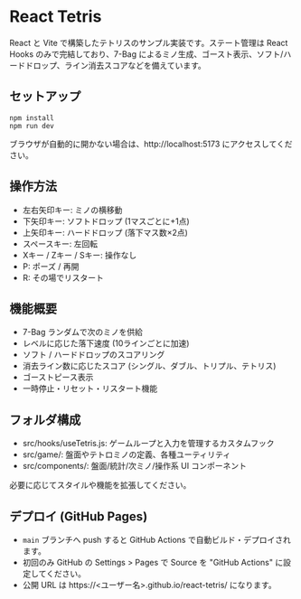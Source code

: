 # React Tetris

React と Vite で構築したテトリスのサンプル実装です。ステート管理は React Hooks のみで完結しており、7-Bag によるミノ生成、ゴースト表示、ソフト/ハードドロップ、ライン消去スコアなどを備えています。

## セットアップ

    npm install
    npm run dev

ブラウザが自動的に開かない場合は、http://localhost:5173 にアクセスしてください。

## 操作方法

- 左右矢印キー: ミノの横移動
- 下矢印キー: ソフトドロップ (1マスごとに+1点)
- 上矢印キー: ハードドロップ (落下マス数×2点)
- スペースキー: 左回転
- Xキー / Zキー / Sキー: 操作なし
- P: ポーズ / 再開
- R: その場でリスタート

## 機能概要

- 7-Bag ランダムで次のミノを供給
- レベルに応じた落下速度 (10ラインごとに加速)
- ソフト / ハードドロップのスコアリング
- 消去ライン数に応じたスコア (シングル、ダブル、トリプル、テトリス)
- ゴーストピース表示
- 一時停止・リセット・リスタート機能

## フォルダ構成

- src/hooks/useTetris.js: ゲームループと入力を管理するカスタムフック
- src/game/: 盤面やテトロミノの定義、各種ユーティリティ
- src/components/: 盤面/統計/次ミノ/操作系 UI コンポーネント

必要に応じてスタイルや機能を拡張してください。

## デプロイ (GitHub Pages)

- `main` ブランチへ push すると GitHub Actions で自動ビルド・デプロイされます。
- 初回のみ GitHub の Settings > Pages で Source を "GitHub Actions" に設定してください。
- 公開 URL は https://<ユーザー名>.github.io/react-tetris/ になります。

